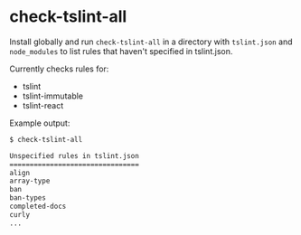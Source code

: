 # check-tslint-all

Install globally and run `check-tslint-all` in a directory with `tslint.json` and `node_modules` to
list rules that haven't specified in tslint.json.

Currently checks rules for:

* tslint
* tslint-immutable
* tslint-react

Example output:

```sh
$ check-tslint-all

Unspecified rules in tslint.json
================================
align
array-type
ban
ban-types
completed-docs
curly
...
```
